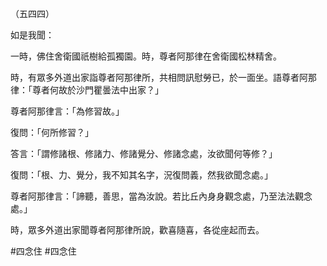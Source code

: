 （五四四）

如是我聞：

一時，佛住舍衛國祇樹給孤獨園。時，尊者阿那律在舍衛國松林精舍。

時，有眾多外道出家詣尊者阿那律所，共相問訊慰勞已，於一面坐。語尊者阿那律：「尊者何故於沙門瞿曇法中出家？」

尊者阿那律言：「為修習故。」

復問：「何所修習？」

答言：「謂修諸根、修諸力、修諸覺分、修諸念處，汝欲聞何等修？」

復問：「根、力、覺分，我不知其名字，況復問義，然我欲聞念處。」

尊者阿那律言：「諦聽，善思，當為汝說。若比丘內身身觀念處，乃至法法觀念處。」

時，眾多外道出家聞尊者阿那律所說，歡喜隨喜，各從座起而去。





#四念住
#四念住
